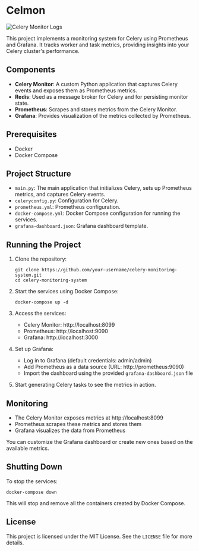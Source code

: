 # Celmon

![Celery Monitor Logs](https://github.com/hold7door/celmon/blob/master/celmon.jpeg)

This project implements a monitoring system for Celery using Prometheus and Grafana. It tracks worker and task metrics, providing insights into your Celery cluster's performance.

## Components

- **Celery Monitor**: A custom Python application that captures Celery events and exposes them as Prometheus metrics.
- **Redis**: Used as a message broker for Celery and for persisting monitor state.
- **Prometheus**: Scrapes and stores metrics from the Celery Monitor.
- **Grafana**: Provides visualization of the metrics collected by Prometheus.

## Prerequisites

- Docker
- Docker Compose

## Project Structure

- `main.py`: The main application that initializes Celery, sets up Prometheus metrics, and captures Celery events.
- `celeryconfig.py`: Configuration for Celery.
- `prometheus.yml`: Prometheus configuration.
- `docker-compose.yml`: Docker Compose configuration for running the services.
- `grafana-dashboard.json`: Grafana dashboard template.

## Running the Project

1. Clone the repository:
   ```
   git clone https://github.com/your-username/celery-monitoring-system.git
   cd celery-monitoring-system
   ```

2. Start the services using Docker Compose:
   ```
   docker-compose up -d
   ```

3. Access the services:
   - Celery Monitor: http://localhost:8099
   - Prometheus: http://localhost:9090
   - Grafana: http://localhost:3000

4. Set up Grafana:
   - Log in to Grafana (default credentials: admin/admin)
   - Add Prometheus as a data source (URL: http://prometheus:9090)
   - Import the dashboard using the provided `grafana-dashboard.json` file

5. Start generating Celery tasks to see the metrics in action.

## Monitoring

- The Celery Monitor exposes metrics at http://localhost:8099
- Prometheus scrapes these metrics and stores them
- Grafana visualizes the data from Prometheus

You can customize the Grafana dashboard or create new ones based on the available metrics.

## Shutting Down

To stop the services:

```
docker-compose down
```

This will stop and remove all the containers created by Docker Compose.

## License

This project is licensed under the MIT License. See the `LICENSE` file for more details.
